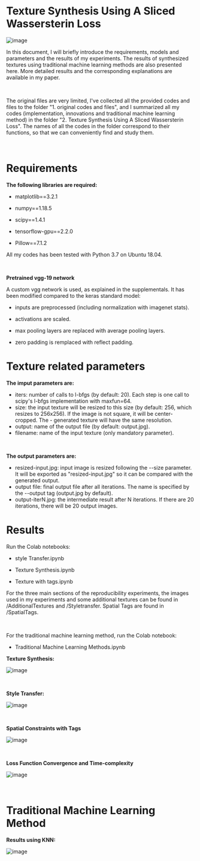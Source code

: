 # Texture Synthesis Using A Sliced Wassersterin Loss

![image](https://user-images.githubusercontent.com/97613092/164106212-ec6816ad-dacd-48ac-beae-1353d6a56f1f.png)

In this document, I will briefly introduce the requirements, models and parameters and the results of my experiments. The results of synthesized textures using traditional machine learning methods are also presented here. More detailed results and the corresponding explanations are available in my paper.

<Br/>

The original files are very limited, I've collected all the provided codes and files to the folder "1. original codes and files", and I summarized all my codes (implementation, innovations and traditional machine learning method) in the folder "2. Texture Synthesis Using A Sliced Wassersterin Loss". The names of all the codes in the folder correspond to their functions, so that we can conveniently find and study them.

<Br/>




# Requirements

**The following libraries are required:**

- matplotlib==3.2.1

- numpy==1.18.5

- scipy==1.4.1

- tensorflow-gpu==2.2.0

- Pillow==7.1.2

All my codes has been tested with Python 3.7 on Ubuntu 18.04.  

<Br/>

**Pretrained vgg-19 network**

A custom vgg network is used, as explained in the supplementals. It has been modified compared to the keras standard model:

- inputs are preprocessed (including normalization with imagenet stats).

- activations are scaled.

- max pooling layers are replaced with average pooling layers.

- zero padding is remplaced with reflect padding.

# Texture related parameters

**The imput parameters are:**

- iters: number of calls to l-bfgs (by default: 20). Each step is one call to scipy's l-bfgs implementation with maxfun=64.
- size: the input texture will be resized to this size (by default: 256, which resizes to 256x256). If the image is not square, it will be center-cropped. The - generated texture will have the same resolution.
- output: name of the output file (by default: output.jpg).
- filename: name of the input texture (only mandatory parameter).

<Br/>

**The output parameters are:**

- resized-input.jpg: input image is resized following the --size parameter. It will be exported as "resized-input.jpg" so it can be compared with the generated output.
- output file: final output file after all iterations. The name is specified by the --output tag (output.jpg by default).
- output-iterN.jpg: the intermediate result after N iterations. If there are 20 iterations, there will be 20 output images.

# Results

Run the Colab notebooks:

- style Transfer.ipynb

- Texture Synthesis.ipynb

- Texture with tags.ipynb

For the three main sections of the reproducibility experiments, the images used in my experiments and some additional textures can be found in /AdditionalTextures and /Styletransfer. Spatial Tags are found in /SpatialTags.

<Br/>

For the traditional machine learning method, run the Colab notebook:

- Traditional Machine Learning Methods.ipynb


**Texture Synthesis:**

![image](https://user-images.githubusercontent.com/97613092/164103989-e34b056c-40f6-413d-8a9b-93469e04a445.png)

<Br/>

**Style Transfer:**

![image](https://user-images.githubusercontent.com/97613092/164104446-f418776b-92ac-4491-b125-7381ae0dafd1.png)

<Br/>

**Spatial Constraints with Tags**

![image](https://user-images.githubusercontent.com/97613092/164105655-43f3527b-319c-4d4b-8442-383396ed8e05.png)

<Br/>

**Loss Function Convergence and Time-complexity**

![image](https://user-images.githubusercontent.com/97613092/164105523-39e6d9d6-1d87-4cef-8b59-a401cd77a955.png)

<Br/>

# Traditional Machine Learning Method

**Results using KNN:**

![image](https://user-images.githubusercontent.com/97613092/164106060-7d2f9c7b-c0ac-497a-a849-f02a5d60771f.png)
